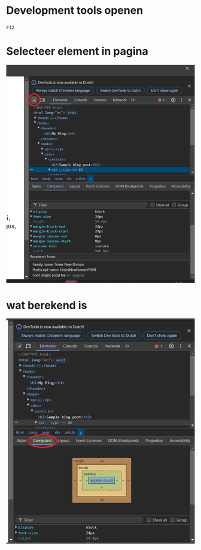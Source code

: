 
# Development tools openen
`F12`

# Selecteer element in pagina
![](./attachments/20241016104827.png)

# wat berekend is

![](./attachments/20241016105045.png)